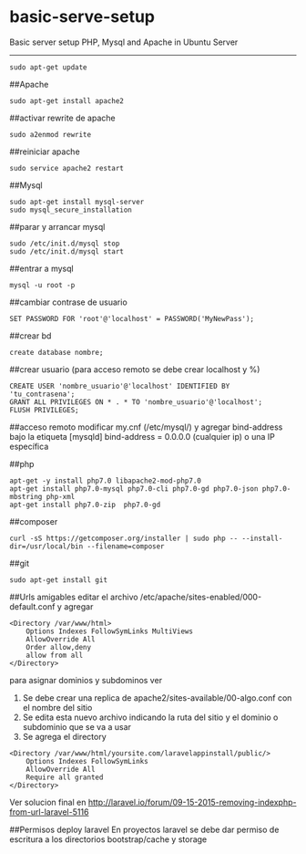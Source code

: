 # basic-serve-setup
Basic server setup PHP, Mysql and Apache in Ubuntu Server

---------------

```
sudo apt-get update
```

##Apache
```
sudo apt-get install apache2
```

##activar rewrite de apache
```
sudo a2enmod rewrite
```

##reiniciar apache
```
sudo service apache2 restart
```

##Mysql
```
sudo apt-get install mysql-server
sudo mysql_secure_installation
```

##parar y arrancar mysql
```
sudo /etc/init.d/mysql stop
sudo /etc/init.d/mysql start
```

##entrar a mysql 
```
mysql -u root -p
```

##cambiar contrase de usuario
```
SET PASSWORD FOR 'root'@'localhost' = PASSWORD('MyNewPass');
```

##crear bd
```
create database nombre;
```

##crear usuario (para acceso remoto se debe crear localhost y %)
```
CREATE USER 'nombre_usuario'@'localhost' IDENTIFIED BY 'tu_contrasena';
GRANT ALL PRIVILEGES ON * . * TO 'nombre_usuario'@'localhost';
FLUSH PRIVILEGES;
```

##acceso remoto
modificar my.cnf (/etc/mysql/) y agregar bind-address bajo la etiqueta [mysqld]
bind-address = 0.0.0.0  (cualquier ip)
o una IP específica

##php
```
apt-get -y install php7.0 libapache2-mod-php7.0
apt-get install php7.0-mysql php7.0-cli php7.0-gd php7.0-json php7.0-mbstring php-xml
apt-get install php7.0-zip  php7.0-gd
```

##composer
```
curl -sS https://getcomposer.org/installer | sudo php -- --install-dir=/usr/local/bin --filename=composer
```

##git
```
sudo apt-get install git
```


##Urls amigables
editar el archivo /etc/apache/sites-enabled/000-default.conf y agregar
```
<Directory /var/www/html>
    Options Indexes FollowSymLinks MultiViews
    AllowOverride All
    Order allow,deny
    allow from all
</Directory>
```

para asignar dominios y subdominos ver
1. Se debe crear una replica de apache2/sites-available/00-algo.conf
con el nombre del sitio
2. Se edita esta nuevo archivo indicando la ruta del sitio y el dominio o subdominio que se va a usar
3. Se agrega el directory
```
<Directory /var/www/html/yoursite.com/laravelappinstall/public/>
    Options Indexes FollowSymLinks
    AllowOverride All
    Require all granted
</Directory>
```
Ver solucion final en http://laravel.io/forum/09-15-2015-removing-indexphp-from-url-laravel-5116


##Permisos deploy laravel
En proyectos laravel se debe dar permiso de escritura a los directorios bootstrap/cache y storage

